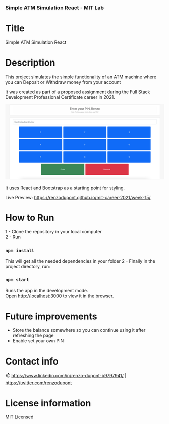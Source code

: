 ### Simple ATM Simulation React - MIT Lab

# Title

Simple ATM Simulation React

# Description

This project simulates the simple functionality of an ATM machine where you can Deposit or Withdraw money from your account

It was created as part of a proposed assignment during the Full Stack Development Professional Certificate career in 2021.

<img src="preview.jpg"/>

It uses React and Bootstrap as a starting point for styling.

Live Preview: https://renzodupont.github.io/mit-career-2021/week-15/

# How to Run

1 - Clone the repository in your local computer<br/>
2 - Run

### `npm install`

This will get all the needed dependencies in your folder
2 - Finally in the project directory, run:

### `npm start`

Runs the app in the development mode.\
Open [http://localhost:3000](http://localhost:3000) to view it in the browser.

# Future improvements

- Store the balance somewhere so you can continue using it after refreshing the page
- Enable set your own PIN

# Contact info

📫 https://www.linkedin.com/in/renzo-dupont-b9797941/ | https://twitter.com/renzodupont

# License information

MIT Licensed
